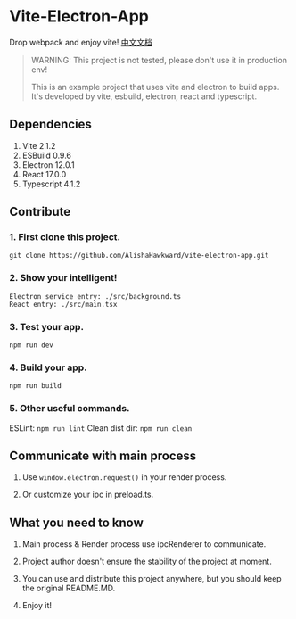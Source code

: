 # Vite-Electron-App

Drop webpack and enjoy vite! [中文文档](https://github.com/AlishaHawkward/vite-electron-app/blob/master/READMECN.MD)

> WARNING: This project is not tested, please don't use it in production env!  
> 
> This is an example project that uses vite and electron to build apps. It's developed by vite, esbuild, electron, react and typescript.

## Dependencies

1. Vite 2.1.2
2. ESBuild 0.9.6
3. Electron 12.0.1
4. React 17.0.0
5. Typescript 4.1.2

## Contribute

### 1. First clone this project.
```
git clone https://github.com/AlishaHawkward/vite-electron-app.git
```

### 2. Show your intelligent!
```
Electron service entry: ./src/background.ts
React entry: ./src/main.tsx
```

### 3. Test your app.
```
npm run dev
```

### 4. Build your app.
```
npm run build
```

### 5. Other useful commands.
ESLint: `npm run lint`
Clean dist dir: `npm run clean`

## Communicate with main process

1. Use `window.electron.request()` in your render process.

2. Or customize your ipc in preload.ts.

## What you need to know

1. Main process & Render process use ipcRenderer to communicate.

2. Project author doesn't ensure the stability of the project at moment.

3. You can use and distribute this project anywhere, but you should keep the original README.MD.

4. Enjoy it!
